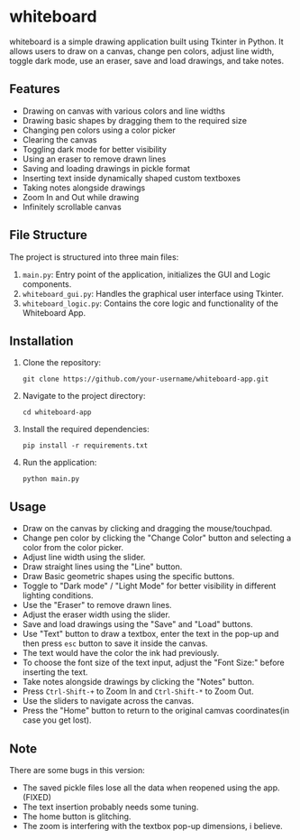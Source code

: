 # whiteboard
whiteboard is a simple drawing application built using Tkinter in Python. It allows users to draw on a canvas, change pen colors, adjust line width, toggle dark mode, use an eraser, save and load drawings, and take notes.

## Features
- Drawing on canvas with various colors and line widths
- Drawing basic shapes by dragging them to the required size
- Changing pen colors using a color picker
- Clearing the canvas
- Toggling dark mode for better visibility
- Using an eraser to remove drawn lines
- Saving and loading drawings in pickle format
- Inserting text inside dynamically shaped custom textboxes
- Taking notes alongside drawings
- Zoom In and Out while drawing
- Infinitely scrollable canvas

## File Structure
The project is structured into three main files:
1. `main.py`: Entry point of the application, initializes the GUI and Logic components.
2. `whiteboard_gui.py`: Handles the graphical user interface using Tkinter.
3. `whiteboard_logic.py`: Contains the core logic and functionality of the Whiteboard App.

## Installation
1. Clone the repository:

   ```git clone https://github.com/your-username/whiteboard-app.git```

2. Navigate to the project directory:

   ```cd whiteboard-app```

3. Install the required dependencies:

   ```pip install -r requirements.txt```

4. Run the application:

   ```python main.py```

## Usage
- Draw on the canvas by clicking and dragging the mouse/touchpad.
- Change pen color by clicking the "Change Color" button and selecting a color from the color picker.
- Adjust line width using the slider.
- Draw straight lines using the "Line" button.
- Draw Basic geometric shapes using the specific buttons.
- Toggle to "Dark mode" / "Light Mode" for better visibility in different lighting conditions.
- Use the "Eraser" to remove drawn lines.
- Adjust the eraser width using the slider.
- Save and load drawings using the "Save" and "Load" buttons.
- Use "Text" button to draw a textbox, enter the text in the pop-up and then press ```esc``` button to save it inside the canvas.
- The text would have the color the ink had previously.
- To choose the font size of the text input, adjust the "Font Size:" before inserting the text.
- Take notes alongside drawings by clicking the "Notes" button.
- Press ```Ctrl-Shift-+``` to Zoom In and ```Ctrl-Shift-*``` to Zoom Out.
- Use the sliders to navigate across the canvas.
- Press the "Home" button to return to the original camvas coordinates(in case you get lost).

## Note 
There are some bugs in this version:
- The saved pickle files lose all the data when reopened using the app.(FIXED)
- The text insertion probably needs some tuning.
- The home button is glitching.
- The zoom is interfering with the textbox pop-up dimensions, i believe.
